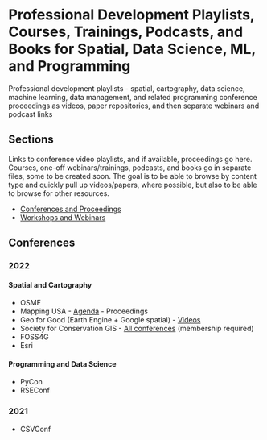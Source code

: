 # Professional Development Playlists, Courses, Trainings, Podcasts, and Books for Spatial, Data Science, ML, and Programming
Professional development playlists - spatial, cartography, data science, machine learning, data management, and related programming conference proceedings as videos, paper repositories, and then separate webinars and podcast links

## Sections
Links to conference video playlists, and if available, proceedings go here. Courses, one-off webinars/trainings, podcasts, and books go in separate files, some to be created soon. The goal is to be able to browse by content type and quickly pull up videos/papers, where possible, but also to be able to browse for other resources.

* [Conferences and Proceedings](#conferences)
* [Workshops and Webinars](workshops_and_webinars.md)


## Conferences
### 2022
#### Spatial and Cartography
* OSMF
* Mapping USA - [Agenda](https://mappingusa.org/#Program) - Proceedings
* Geo for Good (Earth Engine + Google spatial) - [Videos](https://earthoutreachonair.withgoogle.com/events/geoforgood22)
* Society for Conservation GIS - [All conferences](https://scgis.org/training/technical-sessions) (membership required)
* FOSS4G
* Esri

#### Programming and Data Science
* PyCon
* RSEConf


### 2021
* CSVConf
